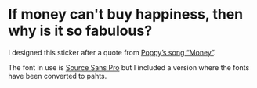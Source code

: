 # If money can't buy happiness, then why is it so fabulous?

I designed this sticker after a quote from [Poppy’s song “Money”](https://www.youtube.com/watch?v=Vp_Ku8XUpTwa).

The font in use is [Source Sans Pro](https://fonts.google.com/specimen/Source+Sans+Pro) but I included a version where the fonts have been converted to pahts.
